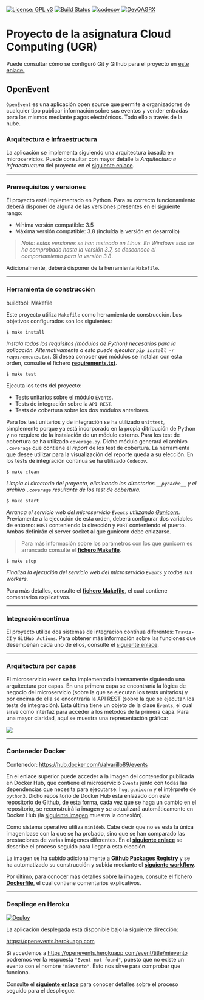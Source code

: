 [![License: GPL v3](https://img.shields.io/badge/License-GPLv3-blue.svg)](https://www.gnu.org/licenses/gpl-3.0)
[![Build Status](https://travis-ci.com/alvarillo89/UGR-CC-Project.svg?branch=master)](https://travis-ci.com/alvarillo89/UGR-CC-Project)
[![codecov](https://codecov.io/gh/alvarillo89/UGR-CC-Project/branch/master/graph/badge.svg)](https://codecov.io/gh/alvarillo89/UGR-CC-Project)
[![DevQAGRX](https://img.shields.io/badge/DevQAGRX-blueviolet?style=svg&logo=Git)](https://github.com/JJ/curso-tdd)

# Proyecto de la asignatura Cloud Computing (UGR)

Puede consultar cómo se configuró Git y Github para el proyecto en [este enlace.](https://github.com/alvarillo89/UGR-CC-Project/blob/master/docs/gitconfig.md)

## OpenEvent

`OpenEvent` es una aplicación open source que permite a organizadores de cualquier tipo publicar información sobre sus eventos y vender entradas para los mismos mediante pagos electrónicos. Todo ello a través de la nube.

### Arquitectura e Infraestructura

La aplicación se implementa siguiendo una arquitectura basada en microservicios. Puede consultar con mayor detalle la *Arquitectura e Infraestructura* del proyecto en el [siguiente enlace](https://github.com/alvarillo89/UGR-CC-Project/blob/master/docs/architecture.md).

---

### Prerrequisitos y versiones

El proyecto está implementado en Python. Para su correcto funcionamiento deberá disponer de alguna de las versiones presentes en el siguiente rango:

+ Mínima versión compatible:  3.5 
+ Máxima versión compatible:  3.8 (incluída la versión en desarrollo)

> *Nota: estas versiones se han testeado en Linux. En Windows solo se ha comprobado hasta la versión 3.7, se desconoce el comportamiento para la versión 3.8*.

Adicionalmente, deberá disponer de la herramienta `Makefile`.

---

### Herramienta de construcción

buildtool: Makefile

Este proyecto utiliza `Makefile` como herramienta de construcción. Los objetivos configurados son los siguientes:

```
$ make install
```

*Instala todos los requisitos (módulos de Python) necesarios para la aplicación. Alternativamente a esto puede ejecutar `pip install -r requirements.txt`*. Si desea conocer qué módulos se instalan con esta órden, consulte el fichero [**requirements.txt**](https://github.com/alvarillo89/UGR-CC-Project/blob/master/requirements.txt).

```
$ make test
```

Ejecuta los tests del proyecto:
+ Tests unitarios sobre el módulo `Events`.
+ Tests de integración sobre la `API REST`.
+ Tests de cobertura sobre los dos módulos anteriores.   

Para los test unitarios y de integración se ha utilizado `unittest`, simplemente porque ya está incorporado en la propia ditribución de Python y no requiere de la instalación de un módulo externo. Para los test de cobertura se ha utilizado `coverage.py`. Dicho módulo generará el archivo `.coverage` que contiene el *report* de los test de cobertura. La herramienta que desee utilizar para la visualización del reporte queda a su elección. En los tests de integración contínua se ha utilizado `Codecov`.

```
$ make clean
```

*Limpia el directorio del proyecto, eliminando los directorios `__pycache__` y el archivo `.coverage` resultante de los test de cobertura.*

```
$ make start
```

*Arranca el servicio web del microservicio `Events` utilizando [Gunicorn](https://gunicorn.org/).* Previamente a la ejecución de esta orden, deberá configurar dos variables de entorno: `HOST` conteniendo la dirección y `PORT` conteniendo el puerto. Ambas definirán el server socket al que gunicorn debe enlazarse.

> Para más información sobre los parámetros con los que gunicorn es arrancado consulte el [**fichero Makefile**](https://github.com/alvarillo89/UGR-CC-Project/blob/master/Makefile).

```
$ make stop
```

*Finaliza la ejecución del servicio web del microservicio `Events` y todos sus workers.*

Para más detalles, consulte el [**fichero Makefile**](https://github.com/alvarillo89/UGR-CC-Project/blob/master/Makefile), el cual contiene comentarios explicativos.

---

### Integración contínua

El proyecto utiliza dos sistemas de integración contínua diferentes: `Travis-CI` y `GitHub Actions`. Para obtener más información sobre las funciones que desempeñan cada uno de ellos, consulte el [siguiente enlace](https://github.com/alvarillo89/UGR-CC-Project/blob/master/docs/ci.md).

----

### Arquitectura por capas

El microservicio `Event` se ha implementado internamente siguiendo una arquitectura por capas. En una primera capa se encontraría la lógica de negocio del microservicio (sobre la que se ejecutan los tests unitarios) y por encima de ella se encontraría la API REST (sobre la que se ejecutan los tests de integración). Esta última tiene un objeto de la clase `Events`, el cual sirve como interfaz para acceder a los métodos de la primera capa. Para una mayor claridad, aquí se muestra una representación gráfica:

![](https://github.com/alvarillo89/UGR-CC-Project/blob/master/docs/imgs/resources3/capas.png)

----

### Contenedor Docker

Contenedor: https://hub.docker.com/r/alvarillo89/events

En el enlace superior puede acceder a la imagen del contenedor publicada en Docker Hub, que contiene el microservicio `Events` junto con todas las dependencias que necesita para ejecutarse: `hug`, `gunicorn` y el intérprete de `python3`. Dicho repositorio de Docker Hub está enlazado con este repositorio de Github, de esta forma, cada vez que se haga un cambio en el repositorio, se reconstruirá la imagen y se actualizará automáticamente en Docker Hub (la [siguiente imagen](https://github.com/alvarillo89/UGR-CC-Project/blob/master/docs/imgs/resources3/DockerHubGithub.png) muestra la conexión).

Como sistema operativo utiliza `minideb`. Cabe decir que no es esta la única imagen base con la que se ha probado, sino que se han comparado las prestaciones de varias imágenes diferentes. En el [**siguiente enlace**](https://github.com/alvarillo89/UGR-CC-Project/blob/master/docs/dockercomparison.md) se describe el proceso seguido para llegar a esta elección.

La imagen se ha subido adicionalmente a [**Github Packages Registry**](https://github.com/alvarillo89/UGR-CC-Project/packages/63964) y se ha automatizado su construcción y subida mediante el [**siguiente workflow**](https://github.com/alvarillo89/UGR-CC-Project/blob/master/.github/workflows/publishDocker.yml).

Por último, para conocer más detalles sobre la imagen, consulte el fichero [**Dockerfile**](https://github.com/alvarillo89/UGR-CC-Project/blob/master/Dockerfile), el cual contiene comentarios explicativos.

---

### Despliege en Heroku

[![Deploy](https://www.herokucdn.com/deploy/button.svg)](https://heroku.com/deploy)

La aplicación desplegada está disponible bajo la siguiente dirección:

https://openevents.herokuapp.com

Si accedemos a https://openevents.herokuapp.com/event/title/mievento podremos ver la respuesta `"Event not found"`, puesto que no existe un evento con el nombre `"mievento"`. Esto nos sirve para comprobar que funciona.

Consulte el [**siguiente enlace**](https://github.com/alvarillo89/UGR-CC-Project/blob/master/docs/heroku.md) para conocer detalles sobre el proceso seguido para el despliegue.


